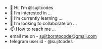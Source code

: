 - 👋 Hi, I’m @sujitcodes
- 👀 I’m interested in ...
- 🌱 I’m currently learning ...
- 💞️ I’m looking to collaborate on ...
- 📫 How to reach me ...
- email me on - sujitborntocode@gmail.com
- telegram user id - @sujitcodes
<!---
sujitcodes/sujitcodes is a ✨ special ✨ repository because its `README.md` (this file) appears on your GitHub profile.
You can click the Preview link to take a look at your changes.
--->
